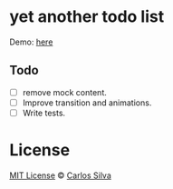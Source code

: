 # yet another todo list

Demo: [here](https://carlosqsilva.github.io/yatl/)

## Todo

- [ ] remove mock content.
- [ ] Improve transition and animations.
- [ ] Write tests.

# License

[MIT License](./LICENSE) © [Carlos Silva](carloseng.com)

